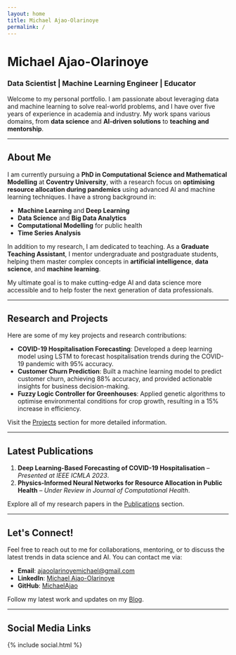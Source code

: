 ```yaml
---
layout: home
title: Michael Ajao-Olarinoye
permalink: /
---
```


# Michael Ajao-Olarinoye
### Data Scientist | Machine Learning Engineer | Educator

Welcome to my personal portfolio. I am passionate about leveraging data and machine learning to solve real-world problems, and I have over five years of experience in academia and industry. My work spans various domains, from **data science** and **AI-driven solutions** to **teaching and mentorship**.

---

## About Me

I am currently pursuing a **PhD in Computational Science and Mathematical Modelling** at **Coventry University**, with a research focus on **optimising resource allocation during pandemics** using advanced AI and machine learning techniques. I have a strong background in:

- **Machine Learning** and **Deep Learning**
- **Data Science** and **Big Data Analytics**
- **Computational Modelling** for public health
- **Time Series Analysis**

In addition to my research, I am dedicated to teaching. As a **Graduate Teaching Assistant**, I mentor undergraduate and postgraduate students, helping them master complex concepts in **artificial intelligence**, **data science**, and **machine learning**.

My ultimate goal is to make cutting-edge AI and data science more accessible and to help foster the next generation of data professionals.

---

## Research and Projects

Here are some of my key projects and research contributions:

- **COVID-19 Hospitalisation Forecasting**: Developed a deep learning model using LSTM to forecast hospitalisation trends during the COVID-19 pandemic with 95% accuracy.
- **Customer Churn Prediction**: Built a machine learning model to predict customer churn, achieving 88% accuracy, and provided actionable insights for business decision-making.
- **Fuzzy Logic Controller for Greenhouses**: Applied genetic algorithms to optimise environmental conditions for crop growth, resulting in a 15% increase in efficiency.

Visit the [Projects](/projects) section for more detailed information.

---

## Latest Publications

1. **Deep Learning-Based Forecasting of COVID-19 Hospitalisation** – *Presented at IEEE ICMLA 2023*.
2. **Physics-Informed Neural Networks for Resource Allocation in Public Health** – *Under Review in Journal of Computational Health*.

Explore all of my research papers in the [Publications](/publications) section.

---

## Let's Connect!

Feel free to reach out to me for collaborations, mentoring, or to discuss the latest trends in data science and AI. You can contact me via:

- **Email**: [ajaoolarinoyemichael@gmail.com](mailto:ajaoolarinoyemichael@gmail.com)
- **LinkedIn**: [Michael Ajao-Olarinoye](https://www.linkedin.com/in/michael-ajao)
- **GitHub**: [MichaelAjao](https://github.com/michaelajao)

Follow my latest work and updates on my [Blog](/blog).

---

## Social Media Links

{% include social.html %}
